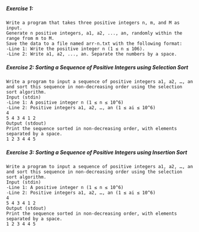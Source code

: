 ##### Exercise 1: 
    Write a program that takes three positive integers n, m, and M as input. 
    Generate n positive integers, a1, a2, ..., an, randomly within the range from m to M. 
    Save the data to a file named arr-n.txt with the following format:
    -Line 1: Write the positive integer n (1 ≤ n ≤ 106).
    -Line 2: Write a1, a2, ..., an. Separate the numbers by a space.

##### Exercise 2:  Sorting a Sequence of Positive Integers using Selection Sort 
    Write a program to input a sequence of positive integers a1, a2, …, an 
    and sort this sequence in non-decreasing order using the selection sort algorithm.
    Input (stdin)
    -Line 1: A positive integer n (1 ≤ n ≤ 10^6)
    -Line 2: Positive integers a1, a2, …, an (1 ≤ ai ≤ 10^6)
    4
    5 4 3 4 1 2
    Output (stdout)
    Print the sequence sorted in non-decreasing order, with elements separated by a space.
    1 2 3 4 4 5

##### Exercise 3:  Sorting a Sequence of Positive Integers using Insertion Sort 
    Write a program to input a sequence of positive integers a1, a2, …, an 
    and sort this sequence in non-decreasing order using the selection sort algorithm.
    Input (stdin)
    -Line 1: A positive integer n (1 ≤ n ≤ 10^6)
    -Line 2: Positive integers a1, a2, …, an (1 ≤ ai ≤ 10^6)
    4
    5 4 3 4 1 2
    Output (stdout)
    Print the sequence sorted in non-decreasing order, with elements separated by a space.
    1 2 3 4 4 5

